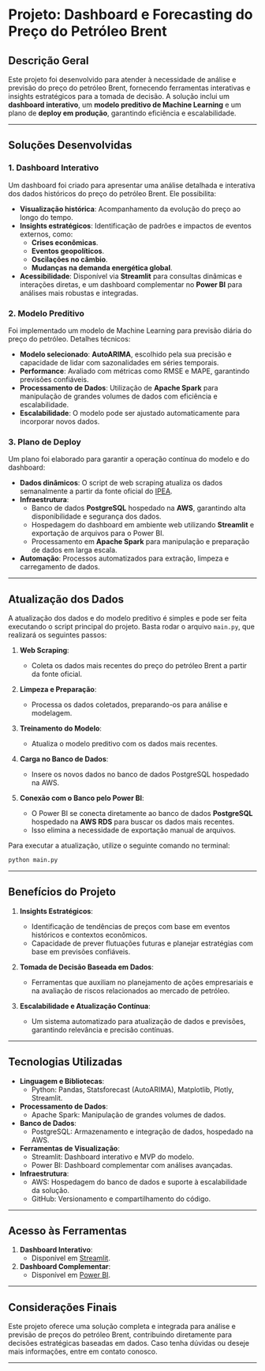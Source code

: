# Projeto: Dashboard e Forecasting do Preço do Petróleo Brent

## Descrição Geral

Este projeto foi desenvolvido para atender à necessidade de análise e previsão do preço do petróleo Brent, fornecendo ferramentas interativas e insights estratégicos para a tomada de decisão. A solução inclui um **dashboard interativo**, um **modelo preditivo de Machine Learning** e um plano de **deploy em produção**, garantindo eficiência e escalabilidade.

---

## Soluções Desenvolvidas

### 1. **Dashboard Interativo**
Um dashboard foi criado para apresentar uma análise detalhada e interativa dos dados históricos do preço do petróleo Brent. Ele possibilita:

- **Visualização histórica**: Acompanhamento da evolução do preço ao longo do tempo.
- **Insights estratégicos**: Identificação de padrões e impactos de eventos externos, como:
  - **Crises econômicas**.
  - **Eventos geopolíticos**.
  - **Oscilações no câmbio**.
  - **Mudanças na demanda energética global**.
- **Acessibilidade**: Disponível via **Streamlit** para consultas dinâmicas e interações diretas, e um dashboard complementar no **Power BI** para análises mais robustas e integradas.

### 2. **Modelo Preditivo**
Foi implementado um modelo de Machine Learning para previsão diária do preço do petróleo. Detalhes técnicos:

- **Modelo selecionado**: **AutoARIMA**, escolhido pela sua precisão e capacidade de lidar com sazonalidades em séries temporais.
- **Performance**: Avaliado com métricas como RMSE e MAPE, garantindo previsões confiáveis.
- **Processamento de Dados**: Utilização de **Apache Spark** para manipulação de grandes volumes de dados com eficiência e escalabilidade.
- **Escalabilidade**: O modelo pode ser ajustado automaticamente para incorporar novos dados.

### 3. **Plano de Deploy**
Um plano foi elaborado para garantir a operação contínua do modelo e do dashboard:

- **Dados dinâmicos**: O script de web scraping atualiza os dados semanalmente a partir da fonte oficial do [IPEA](https://www.ipea.gov.br/).
- **Infraestrutura**:
  - Banco de dados **PostgreSQL** hospedado na **AWS**, garantindo alta disponibilidade e segurança dos dados.
  - Hospedagem do dashboard em ambiente web utilizando **Streamlit** e exportação de arquivos para o Power BI.
  - Processamento em **Apache Spark** para manipulação e preparação de dados em larga escala.
- **Automação**: Processos automatizados para extração, limpeza e carregamento de dados.

---

## Atualização dos Dados

A atualização dos dados e do modelo preditivo é simples e pode ser feita executando o script principal do projeto. Basta rodar o arquivo `main.py`, que realizará os seguintes passos:

1. **Web Scraping**:
   - Coleta os dados mais recentes do preço do petróleo Brent a partir da fonte oficial.

2. **Limpeza e Preparação**:
   - Processa os dados coletados, preparando-os para análise e modelagem.

3. **Treinamento do Modelo**:
   - Atualiza o modelo preditivo com os dados mais recentes.

4. **Carga no Banco de Dados**:
   - Insere os novos dados no banco de dados PostgreSQL hospedado na AWS.

5. **Conexão com o Banco pelo Power BI**:
   - O Power BI se conecta diretamente ao banco de dados **PostgreSQL** hospedado na **AWS RDS** para buscar os dados mais recentes.
   - Isso elimina a necessidade de exportação manual de arquivos.


Para executar a atualização, utilize o seguinte comando no terminal:
```bash
python main.py
```
---

## Benefícios do Projeto

1. **Insights Estratégicos**:
   - Identificação de tendências de preços com base em eventos históricos e contextos econômicos.
   - Capacidade de prever flutuações futuras e planejar estratégias com base em previsões confiáveis.

2. **Tomada de Decisão Baseada em Dados**:
   - Ferramentas que auxiliam no planejamento de ações empresariais e na avaliação de riscos relacionados ao mercado de petróleo.

3. **Escalabilidade e Atualização Contínua**:
   - Um sistema automatizado para atualização de dados e previsões, garantindo relevância e precisão contínuas.

---

## Tecnologias Utilizadas

- **Linguagem e Bibliotecas**:
  - Python: Pandas, Statsforecast (AutoARIMA), Matplotlib, Plotly, Streamlit.
- **Processamento de Dados**:
  - Apache Spark: Manipulação de grandes volumes de dados.
- **Banco de Dados**:
  - PostgreSQL: Armazenamento e integração de dados, hospedado na AWS.
- **Ferramentas de Visualização**:
  - Streamlit: Dashboard interativo e MVP do modelo.
  - Power BI: Dashboard complementar com análises avançadas.
- **Infraestrutura**:
  - AWS: Hospedagem do banco de dados e suporte à escalabilidade da solução.
  - GitHub: Versionamento e compartilhamento do código.

---

## Acesso às Ferramentas

1. **Dashboard Interativo**:
   - Disponível em [Streamlit](https://fiap-dataanalysis-techchallenge-fase4-eljrguulqced7zaekbfscl.streamlit.app).
2. **Dashboard Complementar**:
   - Disponível em [Power BI](https://app.powerbi.com/view?r=eyJrIjoiNGNlYjNjMzYtODNkNC00ZDk4LTkwYzItZGJiODZiMTAwNzVhIiwidCI6IjExZGJiZmUyLTg5YjgtNDU0OS1iZTEwLWNlYzM2NGU1OTU1MSIsImMiOjR9).

---

## Considerações Finais

Este projeto oferece uma solução completa e integrada para análise e previsão de preços do petróleo Brent, contribuindo diretamente para decisões estratégicas baseadas em dados. Caso tenha dúvidas ou deseje mais informações, entre em contato conosco.

---

